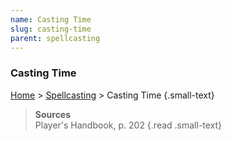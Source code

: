 ```yaml
---
name: Casting Time
slug: casting-time
parent: spellcasting
---
```

### Casting Time
[Home](home) > [Spellcasting](spellcasting) > Casting Time {.small-text}

> **Sources** <br/>
> Player's Handbook, p. 202
{.read .small-text}
